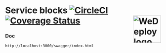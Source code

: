 # Service blocks [![CircleCI](https://circleci.com/gh/remoteview/service-blocks.svg?style=shield)](https://circleci.com/gh/remoteview/service-blocks) [![Coverage Status](https://coveralls.io/repos/github/remoteview/service-blocks/badge.svg?branch=master)](https://coveralls.io/github/remoteview/service-blocks?branch=master)<img src="https://avatars1.githubusercontent.com/u/39661244?s=400&u=befef0a23e27ced00d8c0c93bc0e41ae9e64cd0b&v=4" alt="WeDeploy logo" width="90" height="90" align="right">

### Doc

```http
http://localhost:3000/swagger/index.html
```
